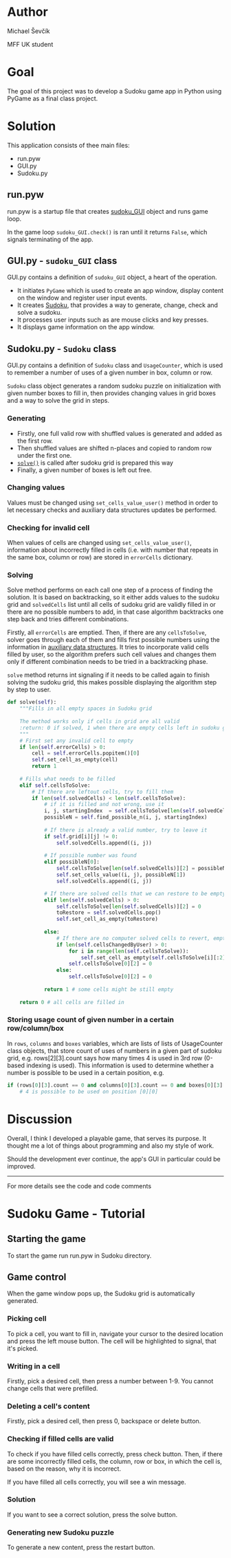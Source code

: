 # Author
Michael Ševčík

MFF UK student 

# Goal
The goal of this project was to develop a Sudoku game app in Python using PyGame as a final class project.

# Solution
This application consists of thee main files:
- run.pyw 
- GUI.py
- Sudoku.py

## run.pyw 
run.pyw is a startup file that creates [sudoku_GUI](#guipy---sudokugui-class) object and runs game loop.

In the game loop `sudoku_GUI.check()` is ran until it returns `False`, which signals terminating of the app. 

## GUI.py - `sudoku_GUI` class
GUI.py contains a definition of `sudoku_GUI` object, a heart of the operation.
- It initiates `PyGame` which is used to create an app window, display content on the window and register user input events. 
- It creates [Sudoku](#sudokupy---sudoku-class), that provides a way to generate, change, check and solve a sudoku.
- It processes user inputs such as are mouse clicks and key presses.
- It displays game information on the app window.

## Sudoku.py - `Sudoku` class
GUI.py contains a definition of `Sudoku` class and `UsageCounter`, which is used to remember a number of uses of a given number in box, column or row.

`Sudoku` class object generates a random sudoku puzzle on initialization with given number boxes to fill in, then provides changing values in grid boxes and a way to solve the grid in steps.

### Generating
- Firstly, one full valid row with shuffled values is generated and added as the first row.
- Then shuffled values are shifted n-places and copied to random row under the first one.
- [`solve()`](#solving) is called after sudoku grid is prepared this way
- Finally, a given number of boxes is left out free.

### Changing values
Values must be changed using `set_cells_value_user()` method in order to let necessary checks and auxiliary data structures updates be performed.

### Checking for invalid cell
When values of cells are changed using `set_cells_value_user()`, information about incorrectly filled in cells (i.e. with number that repeats in the same box, column or row) are stored in `errorCells` dictionary.

### Solving
Solve method performs on each call one step of a process of finding the solution. It is based on backtracking, so it either adds values to the sudoku grid and `solvedCells` list until all cells of sudoku grid are validly filled in or there are no possible numbers to add, in that case algorithm backtracks one step back and tries different combinations.

Firstly, all `errorCells` are emptied. Then, if there are any `cellsToSolve`, solver goes through each of them and fills first possible numbers using the information in [auxiliary data structures](#storing-usage-count-of-given-number-in-a-certain-rowcolumnbox). It tries to incorporate valid cells filled by user, so the algorithm prefers such cell values and changes them only if different combination needs to be tried in a backtracking phase.

`solve` method returns int signaling if it needs to be called again to finish solving the sudoku grid, this makes possible displaying the algorithm step by step to user.


```Python 
def solve(self):
    """Fills in all empty spaces in Sudoku grid
    
    The method works only if cells in grid are all valid
    :return: 0 if solved, 1 when there are empty cells left in sudoku grid, 2 when solution does not exist.
    """ 
    # First set any invalid cell to empty
    if len(self.errorCells) > 0:
        cell = self.errorCells.popitem()[0]
        self.set_cell_as_empty(cell)
        return 1
        
    # Fills what needs to be filled
    elif self.cellsToSolve:
        # If there are leftout cells, try to fill them
        if len(self.solvedCells) < len(self.cellsToSolve):
            # if it is filled and not wrong, use it  
            i, j, startingIndex  = self.cellsToSolve[len(self.solvedCells)]
            possibleN = self.find_possible_n(i, j, startingIndex)
            
            # If there is already a valid number, try to leave it
            if self.grid[i][j] != 0:
                self.solvedCells.append((i, j))
                
            # If possible number was found
            elif possibleN[0]: 
                self.cellsToSolve[len(self.solvedCells)][2] = possibleN[1] # Set startingindex to go though only not visited states
                self.set_cells_value((i, j), possibleN[1])
                self.solvedCells.append((i, j))

            # If there are solved cells that we can restore to be empty
            elif len(self.solvedCells) > 0: 
                self.cellsToSolve[len(self.solvedCells)][2] = 0
                toRestore = self.solvedCells.pop()
                self.set_cell_as_empty(toRestore)
                
            else:
                # If there are no computer solved cells to revert, empty cells added by user
                if len(self.cellsChangedByUser) > 0:
                    for i in range(len(self.cellsToSolve)):
                        self.set_cell_as_empty(self.cellsToSolve[i][:2])
                    self.cellsToSolve[0][2] = 0
                else: 
                    self.cellsToSolve[0][2] = 0
                    
            return 1 # some cells might be still empty     
        
    return 0 # all cells are filled in
```
### Storing usage count of given number in a certain row/column/box
In `rows`, `columns` and `boxes` variables, which are lists of lists of UsageCounter class objects, that store count of uses of numbers in a given part of sudoku grid, e.g. rows[2][3].count says how many times 4 is used in 3rd row (0-based indexing is used). This information is used to determine whether a number is possible to be used in a certain position, e.g. 
```python
if (rows[0][3].count == 0 and columns[0][3].count == 0 and boxes[0][3].count == 0):
    # 4 is possible to be used on position [0][0] 
```

# Discussion
Overall, I think I developed a playable game, that serves its purpose. It thought me a lot of things about programming and also my style of work. 

Should the development ever continue, the app's GUI in particular could be improved.

***
For more details see the code and code comments

# Sudoku Game - Tutorial
## Starting the game

To start the game run run.pyw in Sudoku directory.

## Game control

When the game window pops up, the Sudoku grid is automatically generated. 

### Picking cell

To pick a cell, you want to fill in, navigate your cursor to the desired location and press the left mouse button. The cell will be highlighted to signal, that it's picked.

### Writing in a cell

Firstly, pick a desired cell, then press a number between 1-9. You cannot change cells that were prefilled.

### Deleting a cell's content

Firstly, pick a desired cell, then press 0, backspace or delete button.

### Checking if filled cells are valid

To check if you have filled cells correctly, press check button. Then, if there are some incorrectly filled cells, the column, row or box, in which the cell is, based on the reason, why it is incorrect.

If you have filled all cells correctly, you will see a win message.

### Solution

If you want to see a correct solution, press the solve button.

### Generating new Sudoku puzzle

To generate a new content, press the restart button.
